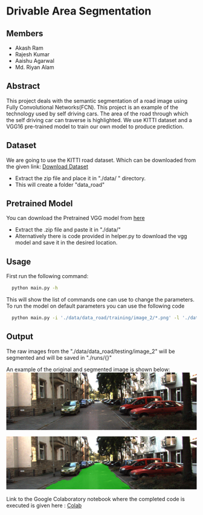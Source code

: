 
# Drivable Area Segmentation

## Members
- Akash Ram
- Rajesh Kumar
- Aaishu Agarwal
- Md. Riyan Alam



## Abstract

This project deals with the semantic segmentation of a road image using Fully Convolutional Networks(FCN). This project is an example of the technology used by self driving cars. The area of the road through which the self driving car can traverse is highlighted. We use KITTI dataset and a VGG16 pre-trained model to train our own model to produce prediction.  
## Dataset

We are going to use the KITTI road dataset. Which can be downloaded from the given link: [Download Dataset](https://s3.eu-central-1.amazonaws.com/avg-kitti/data_road.zip)
- Extract the zip file and place it in "./data/ " directory.
- This will create a folder "data_road"

## Pretrained Model
You can download the Pretrained VGG model from [here](https://s3-us-west-1.amazonaws.com/udacity-selfdrivingcar/vgg.zip) 
- Extract the .zip file and paste it in "./data/"
- Alternatively there is code provided in helper.py to download the vgg model and save it in the desired location.


  
## Usage

First run the following command:

```bash
  python main.py -h
```
This will show the list of commands one can use to change the parameters. 
To run the model on default parameters you can use the following code 

```bash
  python main.py -i './data/data_road/training/image_2/*.png' -l './data/data_road/training/gt_image_2/*_road_*.png' -e 20 -n 2
```
## Output
The raw images from the "./data/data_road/testing/image_2" will be segmented and will be saved in "./runs/{}"

An example of the original and segmented image is shown below:
 ![](./examples/1.png)

 ![](./examples/2.png)
 
  Link to the Google Colaboratory notebook where the completed code is executed is given here : [Colab](https://colab.research.google.com/drive/1BJc_kq5Q4mCR4Bf9XxFxtOPoeEN4vHKh?usp=sharing)

